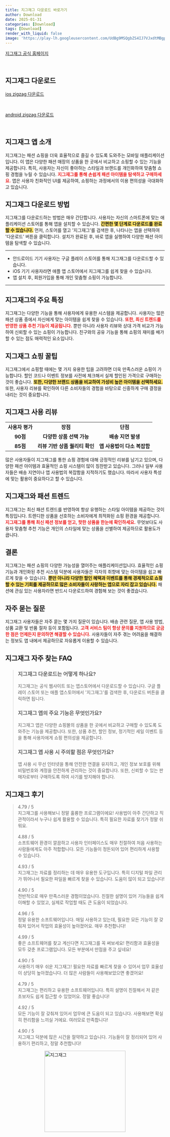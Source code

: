 ```yaml
---
title: 지그재그 다운로드 바로가기
author: Download
date: 2025-01-31
categories: [Download]
tags: [Download]
render_with_liquid: false
image: 'https://play-lh.googleusercontent.com/UdBg9MSQgbZS4IJ7VJxdtMBgp2rLbh5fSWX6Aswrj6qgmuwZO2DIgjy_8nvM2gmlq00=s256-rw'
---
```

<p><a class='click-button' title='지그재그' href='https://zigzag.kr/?srsltid=AfmBOoru0TT7Bqbo6fwbEEzLrna_zz6hSSnuJg7cgoYmq3uRzboA4HOw' rel='nofollow'>지그재그 공식 홈페이지</a></p><br>
<h2 id='지그재그_다운로드'>지그재그 다운로드</h2>
<p><a class="click-button ios" title="zigzag 다운로드" href="https://apps.apple.com/kr/app/%EC%A7%80%EA%B7%B8%EC%9E%AC%EA%B7%B8-zigzag/id976131101" rel="nofollow">ios zigzag 다운로드</a></p><br>
<p><a class="click-button android" title="zigzag 다운로드" href="https://play.google.comhttps://play.google.com/store/apps/details?id=com.croquis.zigzag" rel="nofollow">android zigzag 다운로드</a></p><br>


<h2 id='지그재그앱소개'>지그재그 앱 소개</h2>

<p>지그재그는 패션 쇼핑을 더욱 효율적으로 즐길 수 있도록 도와주는 모바일 애플리케이션입니다. 이 앱은 다양한 패션 매장의 상품을 한 곳에서 비교하고 쇼핑할 수 있는 기능을 제공합니다. 특히, 사용자는 자신이 좋아하는 스타일과 브랜드를 개인화하여 맞춤형 쇼핑 경험을 누릴 수 있습니다. <b><span style="color: #ee2323;">지그재그를 통해 손쉽게 패션 아이템을 탐색하고 구매하세요.</span></b> 앱은 사용자 친화적인 UI를 제공하여, 쇼핑하는 과정에서의 이용 편의성을 극대화하고 있습니다.</p>

<h2 id='지그재그다운로드방법'>지그재그 다운로드 방법</h2>

<p>지그재그를 다운로드하는 방법은 매우 간단합니다. 사용자는 자신의 스마트폰에 맞는 애플리케이션 스토어를 통해 앱을 설치할 수 있습니다. <b><span style="background-color: #ffe066;">간편한 몇 단계로 다운로드를 완료할 수 있습니다.</span></b> 먼저, 스토어를 열고 '지그재그'를 검색한 후, 나타나는 앱을 선택하여 '다운로드' 버튼을 클릭합니다. 설치가 완료된 후, 바로 앱을 실행하여 다양한 패션 아이템을 탐색할 수 있습니다.</p>

<hr />

<ul>
    <li>안드로이드 기기 사용자는 구글 플레이 스토어를 통해 지그재그를 다운로드할 수 있습니다.</li>
    <li>iOS 기기 사용자라면 애플 앱 스토어에서 지그재그를 쉽게 찾을 수 있습니다.</li>
    <li>앱 설치 후, 회원가입을 통해 개인 맞춤형 쇼핑이 가능합니다.</li>
</ul>

<hr />

<h2 id='지그재그특징'>지그재그의 주요 특징</h2>

<p>지그재그는 다양한 기능을 통해 사용자에게 유용한 시스템을 제공합니다. 사용자는 많은 패션 상품 중에서 자신에게 맞는 아이템을 쉽게 찾을 수 있습니다. <b><span style="color: #ee2323;">또한, 최신 트렌드를 반영한 상품 추천 기능이 제공됩니다.</span></b> 뿐만 아니라 사용자 리뷰와 상대 가격 비교가 가능하여 신뢰할 수 있는 쇼핑이 가능합니다. 친구와의 공유 기능을 통해 쇼핑의 재미를 배가할 수 있는 점도 매력적인 요소입니다.</p>

<h2 id='지그재그쇼핑꿀팁'>지그재그 쇼핑 꿀팁</h2>

<p>지그재그에서 쇼핑할 때에는 몇 가지 유용한 팁을 고려하면 더욱 만족스러운 쇼핑이 가능합니다. 할인 코드나 이벤트 정보를 사전에 체크해서 실제 할인된 가격으로 구매하는 것이 좋습니다. <b><span style="background-color: #ffe066;">또한, 다양한 브랜드 상품을 비교하여 가성비 높은 아이템을 선택하세요.</span></b> 또한, 사용자 리뷰를 확인하여 다른 소비자들의 경험을 바탕으로 신중하게 구매 결정을 내리는 것이 중요합니다.</p>

<h2 id='지그재그사용리뷰'>지그재그 사용 리뷰</h2>

<table>
    <tr>
        <td style="text-align: center; height: 17px;"><b>사용자 평가</b></td>
        <td style="text-align: center; height: 17px;"><b>장점</b></td>
        <td style="text-align: center; height: 17px;"><b>단점</b></td>
    </tr>
    <tr>
        <td style="text-align: center; height: 17px;"><b>90점</b></td>
        <td style="text-align: center; height: 17px;"><b>다양한 상품 선택 가능</b></td>
        <td style="text-align: center; height: 17px;"><b>배송 지연 발생</b></td>
    </tr>
    <tr>
        <td style="text-align: center; height: 17px;"><b>85점</b></td>
        <td style="text-align: center; height: 17px;"><b>리뷰 기반 상품 퀄리티 확인</b></td>
        <td style="text-align: center; height: 17px;"><b>앱 사용법이 다소 복잡함</b></td>
    </tr>
</table>

<p>많은 사용자들이 지그재그를 통한 쇼핑 경험에 대해 긍정적인 리뷰를 남기고 있으며, 다양한 패션 아이템과 효율적인 쇼핑 시스템이 많이 칭찬받고 있습니다. 그러나 일부 사용자들은 배송 지연이나 앱 사용법의 복잡함을 지적하기도 했습니다. 따라서 사용자 특성에 맞는 활용이 중요하다고 할 수 있습니다.</p>

<h2 id='지그재그패션트렌드'>지그재그와 패션 트렌드</h2>

<p>지그재그는 최신 패션 트렌드를 반영하여 항상 유행하는 스타일 아이템을 제공하는 것이 특징입니다. 트렌디한 상품을 선호하는 소비자에게 최적화된 쇼핑 환경을 제공합니다. <b><span style="color: #ee2323;">지그재그를 통해 최신 패션 정보를 얻고, 핫한 상품을 한눈에 확인하세요.</span></b> 무엇보다도 사용자 맞춤형 추천 기능은 개인의 스타일에 맞는 상품을 선별하여 제공하므로 활용도가 큽니다.</p>

<h2 id='지그재그결론'>결론</h2>

<p>지그재그는 패션 쇼핑의 다양한 가능성을 열어주는 애플리케이션입니다. 효율적인 쇼핑 기능과 개인화된 추천 시스템 덕분에 사용자들은 각자의 취향에 맞는 아이템을 쉽고 빠르게 찾을 수 있습니다. <b><span style="background-color: #ffe066;">뿐만 아니라 다양한 할인 혜택과 이벤트를 통해 경제적으로 쇼핑할 수 있는 기회를 제공하므로 많은 소비자들이 사랑하는 앱으로 자리 잡고 있습니다.</span></b> 패션에 관심 있는 사용자라면 반드시 다운로드하여 경험해 보는 것이 좋겠습니다.</p>

<h2 id='지그재그자주묻는질문'>자주 묻는 질문</h2>

<p>지그재그 사용자들은 자주 묻는 몇 가지 질문이 있습니다. 배송 관련 질문, 앱 사용 방법, 상품 교환 및 반품 절차 등이 포함됩니다. <b><span style="color: #ee2323;">고객 서비스 팀이 항상 문의를 지원하므로 궁금한 점은 언제든지 문의하면 해결할 수 있습니다.</span></b> 사용자들이 자주 겪는 어려움을 해결하는 정보도 앱 내에서 제공하므로 자유롭게 이용할 수 있습니다.</p>


<h2 id='지그재그_자주_찾는_FAQ'>지그재그 자주 찾는 FAQ</h2>
<div itemscope="" itemtype="https://schema.org/FAQPage"> <blockquote> <div itemscope="" itemprop="mainEntity" itemtype="https://schema.org/Question"> <h3 itemprop="name">지그재그 다운로드는 어떻게 하나요?</h3> <div itemscope="" itemprop="acceptedAnswer" itemtype="https://schema.org/Answer"> <span itemprop="text"> <p>지그재그는 공식 웹사이트 또는 앱스토어에서 다운로드할 수 있습니다. 구글 플레이 스토어 또는 애플 앱스토어에서 '지그재그'를 검색한 후, 다운로드 버튼을 클릭하면 됩니다.</p> </span> </div> </div> <div itemscope="" itemprop="mainEntity" itemtype="https://schema.org/Question"> <h3 itemprop="name">지그재그 앱의 주요 기능은 무엇인가요?</h3> <div itemscope="" itemprop="acceptedAnswer" itemtype="https://schema.org/Answer"> <span itemprop="text"> <p>지그재그 앱은 다양한 쇼핑몰의 상품을 한 곳에서 비교하고 구매할 수 있도록 도와주는 기능을 제공합니다. 또한, 상품 추천, 할인 정보, 정기적인 세일 이벤트 등을 통해 사용자에게 쇼핑 편의성을 제공합니다.</p> </span> </div> </div> <div itemscope="" itemprop="mainEntity" itemtype="https://schema.org/Question"> <h3 itemprop="name">지그재그 앱 사용 시 주의할 점은 무엇인가요?</h3> <div itemscope="" itemprop="acceptedAnswer" itemtype="https://schema.org/Answer"> <span itemprop="text"> <p>앱 사용 시 무선 인터넷을 통해 안전한 연결을 유지하고, 개인 정보 보호를 위해 비밀번호와 계정을 안전하게 관리하는 것이 중요합니다. 또한, 신뢰할 수 있는 판매자로부터 구매하도록 하여 사기를 방지해야 합니다.</p> </span> </div> </div> </blockquote> </div>
<h2 id='지그재그_후기'>지그재그 후기</h2>
<div itemscope itemtype="https://schema.org/Product">
  <blockquote>
  <div itemprop="review" itemscope itemtype="https://schema.org/Review">
      <div itemprop="reviewRating" itemscope itemtype="https://schema.org/Rating"> <span itemprop="ratingValue">4.79</span> / <span itemprop="bestRating">5</span> </div>
      <span itemprop="reviewBody">지그재그를 사용해보니 정말 훌륭한 프로그램이에요! 사용법이 아주 간단하고 직관적이라서 누구나 쉽게 활용할 수 있습니다. 특히 필요한 자료를 찾기가 정말 쉬워요.</span>
  </div>
  <br>
  <div itemprop="review" itemscope itemtype="https://schema.org/Review">
      <div itemprop="reviewRating" itemscope itemtype="https://schema.org/Rating"> <span itemprop="ratingValue">4.88</span> / <span itemprop="bestRating">5</span> </div>
      <span itemprop="reviewBody">소프트웨어 환경이 깔끔하고 사용자 인터페이스도 매우 친절하여 처음 사용하는 사람들에게도 아주 적합합니다. 모든 기능들이 정돈되어 있어 편리하게 사용할 수 있습니다.</span>
  </div>
  <br>
  <div itemprop="review" itemscope itemtype="https://schema.org/Review">
      <div itemprop="reviewRating" itemscope itemtype="https://schema.org/Rating"> <span itemprop="ratingValue">4.93</span> / <span itemprop="bestRating">5</span> </div>
      <span itemprop="reviewBody">지그재그는 자료를 정리하는 데 매우 유용한 도구입니다. 특히 디지털 파일 관리가 뛰어나서 필요한 파일을 빠르게 찾을 수 있습니다. 도움이 많이 되고 있습니다!</span>
  </div>
  <br>
  <div itemprop="review" itemscope itemtype="https://schema.org/Review">
      <div itemprop="reviewRating" itemscope itemtype="schema.org/Rating"> <span itemprop="ratingValue">4.90</span> / <span itemprop="bestRating">5</span> </div>
      <span itemprop="reviewBody">전반적으로 매우 만족스러운 경험이었습니다. 친절한 설명이 있어 기능들을 쉽게 이해할 수 있었고, 실제로 작업할 때도 큰 도움이 되었습니다.</span>
  </div>
  <br>
  <div itemprop="review" itemscope itemtype="https://schema.org/Review">
      <div itemprop="reviewRating" itemscope itemtype="https://schema.org/Rating"> <span itemprop="ratingValue">4.96</span> / <span itemprop="bestRating">5</span> </div>
      <span itemprop="reviewBody">정말 유용한 소프트웨어입니다. 매일 사용하고 있는데, 필요한 모든 기능이 잘 갖춰져 있어서 작업의 효율성이 높아졌어요. 매우 추천합니다!</span>
  </div>
  <br>
  <div itemprop="review" itemscope itemtype="https://schema.org/Review">
      <div itemprop="reviewRating" itemscope itemtype="https://schema.org/Rating"> <span itemprop="ratingValue">4.99</span> / <span itemprop="bestRating">5</span> </div>
      <span itemprop="reviewBody">좋은 소프트웨어를 찾고 계신다면 지그재그를 꼭 써보세요! 편리함과 효율성을 모두 갖춘 프로그램입니다. 모든 부분에서 만점을 주고 싶네요!</span>
  </div>
  <br>
  <div itemprop="review" itemscope itemtype="https://schema.org/Review">
      <div itemprop="reviewRating" itemscope itemtype="https://schema.org/Rating"> <span itemprop="ratingValue">4.90</span> / <span itemprop="bestRating">5</span> </div>
      <span itemprop="reviewBody">사용하기 매우 쉬운 지그재그! 필요한 자료를 빠르게 찾을 수 있어서 업무 효율성이 상당히 높아졌습니다. 더 많은 사람들이 사용해보았으면 좋겠어요!</span>
  </div>
  <br>
  <div itemprop="review" itemscope itemtype="https://schema.org/Review">
      <div itemprop="reviewRating" itemscope itemtype="https://schema.org/Rating"> <span itemprop="ratingValue">4.79</span> / <span itemprop="bestRating">5</span> </div>
      <span itemprop="reviewBody">지그재그는 편리하고 유용한 소프트웨어입니다. 특히 설명이 친절해서 저 같은 초보자도 쉽게 접근할 수 있었어요. 정말 좋습니다!</span>
  </div>
  <br>
  <div itemprop="review" itemscope itemtype="https://schema.org/Review">
      <div itemprop="reviewRating" itemscope itemtype="https://schema.org/Rating"> <span itemprop="ratingValue">4.92</span> / <span itemprop="bestRating">5</span> </div>
      <span itemprop="reviewBody">모든 기능이 잘 갖춰져 있어서 업무에 큰 도움이 되고 있습니다. 사용해보면 확실히 편리함을 느끼실 거에요. 여러모로 만족합니다!</span>
  </div>
  <br>
  <div itemprop="review" itemscope itemtype="https://schema.org/Review">
      <div itemprop="reviewRating" itemscope itemtype="schema.org/Rating"> <span itemprop="ratingValue">4.90</span> / <span itemprop="bestRating">5</span> </div>
      <span itemprop="reviewBody">지그재그 덕분에 많은 시간을 절약하고 있습니다. 기능들이 잘 정리되어 있어 사용하기 편리하고, 정말 추천합니다!</span>
  </div>
  </blockquote>
</div>
<figure class="image" style="display: flex; justify-content: center; align-items: center; margin: 0;"><img src="https://play-lh.googleusercontent.com/UdBg9MSQgbZS4IJ7VJxdtMBgp2rLbh5fSWX6Aswrj6qgmuwZO2DIgjy_8nvM2gmlq00=s256-rw" alt="지그재그" width="256" height="256" style="max-width: 100%; height: auto;"></figure>